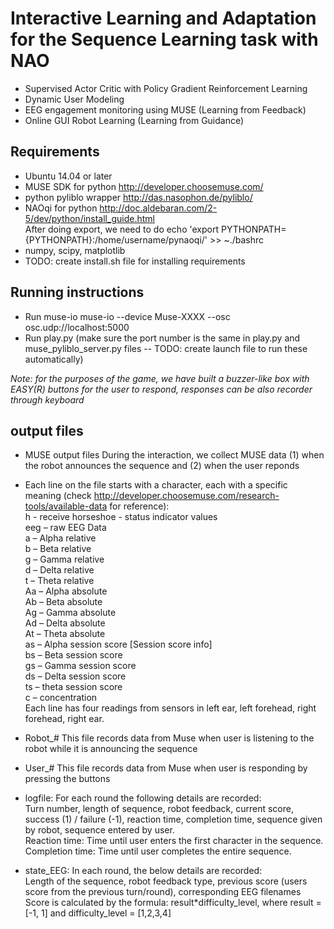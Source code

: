 # Interactive Learning and Adaptation for the Sequence Learning task with NAO
- Supervised Actor Critic with Policy Gradient Reinforcement Learning
- Dynamic User Modeling 
- EEG engagement monitoring using MUSE (Learning from Feedback)
- Online GUI Robot Learning (Learning from Guidance)

## Requirements
- Ubuntu 14.04 or later
- MUSE SDK for python http://developer.choosemuse.com/   
- python pyliblo wrapper http://das.nasophon.de/pyliblo/  
- NAOqi for python http://doc.aldebaran.com/2-5/dev/python/install_guide.html   
After doing export, we need to do echo 'export PYTHONPATH={PYTHONPATH}:/home/username/pynaoqi/' >> ~./bashrc  
- numpy, scipy, matplotlib  
- TODO: create install.sh file for installing requirements  

## Running instructions
- Run muse-io
muse-io --device Muse-XXXX --osc osc.udp://localhost:5000
- Run play.py 
(make sure the port number is the same in play.py and muse_pyliblo_server.py files -- TODO: create launch file to run these automatically)

*Note: for the purposes of the game, we have built a buzzer-like box with EASY(R) buttons for the user to respond, responses can be also recorder through keyboard* 

## output files
- MUSE output files
During the interaction, we collect MUSE data (1) when the robot announces the sequence and (2) when the user reponds

- Each line on the file starts with a character, each with a specific meaning (check http://developer.choosemuse.com/research-tools/available-data for reference):  
h - receive horseshoe - status indicator values  
eeg – raw EEG Data  
a – Alpha relative   
b – Beta relative  
g – Gamma relative  
d – Delta relative  
t – Theta relative  
Aa – Alpha absolute  
Ab – Beta absolute  
Ag – Gamma absolute  
Ad – Delta absolute  
At – Theta absolute  
as – Alpha session score [Session score info]  
bs – Beta session score  
gs – Gamma session score  
ds – Delta session score  
ts – theta session score  
c – concentration  
Each line has four readings from sensors in left ear, left forehead, right forehead, right ear.  

- Robot_#
This file records data from Muse when user is listening to the robot while it is announcing the sequence

- User_#
This file records data from Muse when user is responding by pressing the buttons

- logfile:
For each round the following details are recorded:   
Turn number, length of sequence, robot feedback, current score, success (1) / failure (-1), reaction time, completion time, sequence given by robot, sequence entered by user.  
Reaction time: Time until user enters the first character in the sequence.  
Completion time: Time until user completes the entire sequence.  

- state_EEG:
In each round, the below details are recorded:  
Length of the sequence, robot feedback type, previous score (users score from the previous turn/round), corresponding EEG filenames  
Score is calculated by the formula:  result*difficulty_level, where result = [-1, 1] and difficulty_level = [1,2,3,4]

